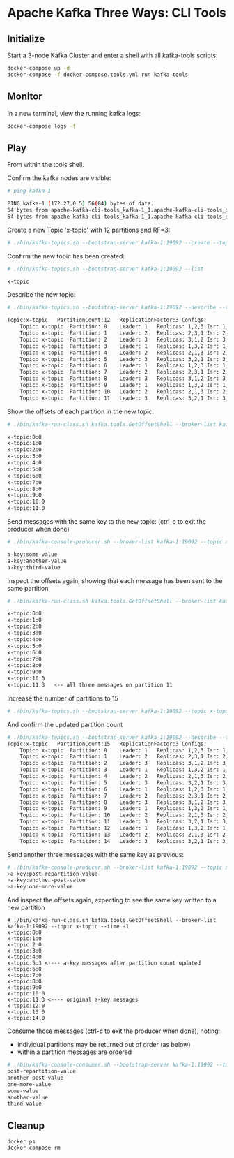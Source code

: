 # Apache Kafka Three Ways: CLI Tools

## Initialize

Start a 3-node Kafka Cluster and enter a shell with all kafka-tools scripts:
```sh
docker-compose up -d
docker-compose -f docker-compose.tools.yml run kafka-tools
```

## Monitor

In a new terminal, view the running kafka logs:
```sh
docker-compose logs -f
```

## Play 

From within the tools shell.

Confirm the kafka nodes are visible:

```sh
# ping kafka-1

PING kafka-1 (172.27.0.5) 56(84) bytes of data.
64 bytes from apache-kafka-cli-tools_kafka-1_1.apache-kafka-cli-tools_default (172.27.0.5): icmp_seq=1 ttl=64 time=0.093 ms
64 bytes from apache-kafka-cli-tools_kafka-1_1.apache-kafka-cli-tools_default (172.27.0.5): icmp_seq=2 ttl=64 time=0.112 ms
```

Create a new Topic 'x-topic' with 12 partitions and RF=3:

```sh
# ./bin/kafka-topics.sh --bootstrap-server kafka-1:19092 --create --topic x-topic --partitions 12 --replication-factor 3
```

Confirm the new topic has been created:

```sh
# ./bin/kafka-topics.sh --bootstrap-server kafka-1:19092 --list

x-topic
```

Describe the new topic:

```sh
# ./bin/kafka-topics.sh --bootstrap-server kafka-1:19092 --describe --topic x-topic

Topic:x-topic	PartitionCount:12	ReplicationFactor:3	Configs:
	Topic: x-topic	Partition: 0	Leader: 1	Replicas: 1,2,3	Isr: 1,2,3
	Topic: x-topic	Partition: 1	Leader: 2	Replicas: 2,3,1	Isr: 2,3,1
	Topic: x-topic	Partition: 2	Leader: 3	Replicas: 3,1,2	Isr: 3,1,2
	Topic: x-topic	Partition: 3	Leader: 1	Replicas: 1,3,2	Isr: 1,3,2
	Topic: x-topic	Partition: 4	Leader: 2	Replicas: 2,1,3	Isr: 2,1,3
	Topic: x-topic	Partition: 5	Leader: 3	Replicas: 3,2,1	Isr: 3,2,1
	Topic: x-topic	Partition: 6	Leader: 1	Replicas: 1,2,3	Isr: 1,2,3
	Topic: x-topic	Partition: 7	Leader: 2	Replicas: 2,3,1	Isr: 2,3,1
	Topic: x-topic	Partition: 8	Leader: 3	Replicas: 3,1,2	Isr: 3,1,2
	Topic: x-topic	Partition: 9	Leader: 1	Replicas: 1,3,2	Isr: 1,3,2
	Topic: x-topic	Partition: 10	Leader: 2	Replicas: 2,1,3	Isr: 2,1,3
	Topic: x-topic	Partition: 11	Leader: 3	Replicas: 3,2,1	Isr: 3,2,1
```

Show the offsets of each partition in the new topic:

```sh
# ./bin/kafka-run-class.sh kafka.tools.GetOffsetShell --broker-list kafka-1:19092 --topic x-topic --time -1

x-topic:0:0
x-topic:1:0
x-topic:2:0
x-topic:3:0
x-topic:4:0
x-topic:5:0
x-topic:6:0
x-topic:7:0
x-topic:8:0
x-topic:9:0
x-topic:10:0
x-topic:11:0
```

Send messages with the same key to the new topic: (ctrl-c to exit the producer when done)

```sh
# ./bin/kafka-console-producer.sh --broker-list kafka-1:19092 --topic x-topic --property "parse.key=true" --property "key.separator=:"

a-key:some-value
a-key:another-value
a-key:third-value
```

Inspect the offsets again, showing that each message has been sent to the same partition

```sh
# ./bin/kafka-run-class.sh kafka.tools.GetOffsetShell --broker-list kafka-1:19092 --topic x-topic --time -1

x-topic:0:0
x-topic:1:0
x-topic:2:0
x-topic:3:0
x-topic:4:0
x-topic:5:0
x-topic:6:0
x-topic:7:0
x-topic:8:0
x-topic:9:0
x-topic:10:0
x-topic:11:3   <-- all three messages on partition 11
```

Increase the number of partitions to 15

```sh
# ./bin/kafka-topics.sh --bootstrap-server kafka-1:19092 --topic x-topic --alter --partitions 15
```

And confirm the updated partition count

```sh
# ./bin/kafka-topics.sh --bootstrap-server kafka-1:19092 --describe --topic x-topic
Topic:x-topic	PartitionCount:15	ReplicationFactor:3	Configs:
	Topic: x-topic	Partition: 0	Leader: 1	Replicas: 1,2,3	Isr: 1,2,3
	Topic: x-topic	Partition: 1	Leader: 2	Replicas: 2,3,1	Isr: 2,3,1
	Topic: x-topic	Partition: 2	Leader: 3	Replicas: 3,1,2	Isr: 3,1,2
	Topic: x-topic	Partition: 3	Leader: 1	Replicas: 1,3,2	Isr: 1,3,2
	Topic: x-topic	Partition: 4	Leader: 2	Replicas: 2,1,3	Isr: 2,1,3
	Topic: x-topic	Partition: 5	Leader: 3	Replicas: 3,2,1	Isr: 3,2,1
	Topic: x-topic	Partition: 6	Leader: 1	Replicas: 1,2,3	Isr: 1,2,3
	Topic: x-topic	Partition: 7	Leader: 2	Replicas: 2,3,1	Isr: 2,3,1
	Topic: x-topic	Partition: 8	Leader: 3	Replicas: 3,1,2	Isr: 3,1,2
	Topic: x-topic	Partition: 9	Leader: 1	Replicas: 1,3,2	Isr: 1,3,2
	Topic: x-topic	Partition: 10	Leader: 2	Replicas: 2,1,3	Isr: 2,1,3
	Topic: x-topic	Partition: 11	Leader: 3	Replicas: 3,2,1	Isr: 3,2,1
	Topic: x-topic	Partition: 12	Leader: 1	Replicas: 1,3,2	Isr: 1,3,2
	Topic: x-topic	Partition: 13	Leader: 2	Replicas: 2,1,3	Isr: 2,1,3
	Topic: x-topic	Partition: 14	Leader: 3	Replicas: 3,2,1	Isr: 3,2,1
```

Send another three messages with the same key as previous:

```sh
# ./bin/kafka-console-producer.sh --broker-list kafka-1:19092 --topic x-topic --property "parse.key=true" --property "key.separator=:"
>a-key:post-repartition-value
>a-key:another-post-value
>a-key:one-more-value
```

And inspect the offsets again, expecting to see the same key written to a new partition

```
# ./bin/kafka-run-class.sh kafka.tools.GetOffsetShell --broker-list kafka-1:19092 --topic x-topic --time -1
x-topic:0:0
x-topic:1:0
x-topic:2:0
x-topic:3:0
x-topic:4:0
x-topic:5:3 <---- a-key messages after partition count updated
x-topic:6:0
x-topic:7:0
x-topic:8:0
x-topic:9:0
x-topic:10:0
x-topic:11:3 <---- original a-key messages
x-topic:12:0
x-topic:13:0
x-topic:14:0
```

Consume those messages (ctrl-c to exit the producer when done), noting:

 * individual partitions may be returned out of order (as below)
 * within a partition messages are ordered
 
```sh
# ./bin/kafka-console-consumer.sh --bootstrap-server kafka-1:19092 --topic x-topic --from-beginning --group x-consumer
post-repartition-value
another-post-value
one-more-value
some-value
another-value
third-value
```

## Cleanup
```
docker ps
docker-compose rm
```
